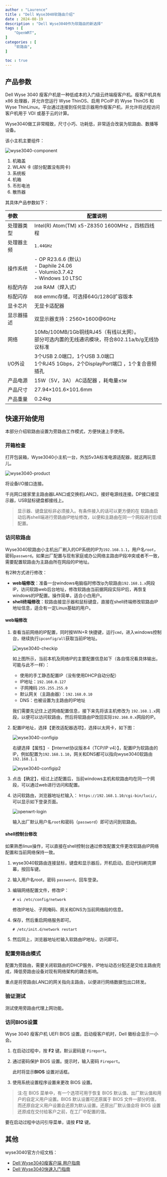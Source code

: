 ```yaml
---
author : "Laurence"
title : "Dell Wyse3040软路由介绍"
date : 2024-08-19
description : "Dell Wyse3040作为软路由的新选择"
tags : [
    "OpenWRT",
]
categories : [
    "软路由",
]

toc : true
---
```


## 产品参数

Dell Wyse 3040 瘦客户机是一种低成本的入门级云终端瘦客户机。瘦客户机具有 x86 处理器，并允许您运行 Wyse ThinOS、启用 PCoIP 的 Wyse ThinOS 和 Wyse ThinLinux。平台通过连接到任何显示器用作瘦客户机，并允许将远程访问客户机用于 VDI 或基于云的计算。

Wyse3040做工非常精致，尺寸小巧、功耗低，非常适合改装为软路由、数播等设备。

该小主机主要组件：

![wyse3040-component](/assets/nas/wyse3040/wyse3040-component.jpg)

1. 机箱盖
2. WLAN 卡 (部分配置没有网卡)
3. 系统板
4. 机箱
5. 币形电池
6. 散热器

其具体产品参数如下：

| 参数       | 配置说明                                                     |
| :--------- | ------------------------------------------------------------ |
| 处理器类型 | Intel(R) Atom(TM) x5-Z8350 1600MHz ，四核四线程              |
| 处理器主频 | `1.44GHz`                                                    |
| 操作系统   | -  OP R23.6.6 (默认)<br />-  Daphile 24.06<br />-  Volumio3.7.42<br />-  Windows 10 LTSC |
| 标配内存   | `2GB` RAM（焊入式）                                          |
| 标配闪存   | `8GB` emmc存储，可选择64G/128G扩容版本                       |
| 显卡芯片   | 无显卡适配器                                                 |
| 显示器描述 | 双显示器支持：2560×1600@60Hz                                 |
| 网络       | 10Mb/100MB/1Gb铜线RJ45（有线以太网）。<br />部分可选内置的无线通讯模块，符合802.11a/b/g无线协议标准 |
| I/O外设    | 3个USB 2.0端口，1个USB 3.0端口<br />1个RJ45 1Gbps，2个DisplayPort端口 ，1个复合音频插孔 |
| 产品电源   | 15W（5V，3A） AC适配器 ，耗电量≤`5W`                         |
| 产品尺寸   | 27.94×101.6×101.6mm                                          |
| 产品重量   | 0.24kg                                                       |



## 快速开始使用

本部分介绍软路由设置为旁路由工作模式，方便快速上手使用。

### 开箱检查
打开包装箱，Wyse3040小主机一台，外加5v3A标准电源适配器，就这两玩意儿。

![wyse3040-product](/assets/nas/wyse3040/wyse3040-product.jpg)

将设备I/O接口连接。

千兆网口接家里主路由器LAN口或交换机LAN口，接好电源线连接。DP接口接显示器，USB鼠标键盘都接线上。

> 显示器、键盘鼠标非必须接入。有条件接入的话可以更方便的在 软路由启动后再shell端进行旁路由IP地址修改，以便和主路由在同一个网段进行后续配置。



### 访问软路由

Wyse3040软路由小主机出厂刷入的OP系统的IP为`192.168.1.1`，用户名`root`，密码`password`。如果出厂配置与现有家庭或办公网络主路由IP段冲突或者不一致，需要配置软路由为主路由所在网段的IP地址。

有2种方式进行修改：

- **web端修改**：准备一台windows电脑临时修改ip为软路由`192.168.1.x`网段IP，访问软路web后台地址，修改软路由当前据网段实际IP后，再恢复windows的IP配置。操作简单，适合小白用户。
- **shell终端修改**：软路由接显示器和鼠标键盘，直接在shell终端修改软路由IP地址信息，适合有一定Linux基础的用户。

#### web端修改

1. 查看当前网络的IP配置，同时按WIN+R 快捷键，运行`cmd`，进入windows控制台，继续执行`ipconfig/all`获取当前IP地址。

   ![wyse3040-checkip](/assets/nas/wyse3040/wyse3040-checkip.png)

   如上图所示，当前本机及网络IP的主要配置信息如下（各自情况看具体输出，可能与此不一样）：

   - 使用的手工静态配置IP（没有使用DHCP自动分配）
   - IP地址：`192.168.0.127`
   - 子网掩码 `255.255.255.0`
   - 默认网关（主路由器）：`192.168.0.10`
   - DNS：也被设置为主路由的IP地址

   我们需要先记住上述网络配置信息，接下来先将该主机修改为 `192.168.1.x`网段，以便可以访问软路由，然后将软路由IP改回实际`192.168.0.x`网段的IP。

2. 配置IP地址，选择【更改适配器选项】，选择以太网卡，如下图：

   ![wyse3040-configip](/assets/nas/wyse3040/wyse3040-configip.png)

   右键选择【属性】-【Internet协议版本4（TCP/IP v4）】，配置IP为软路由的IP，例如配置为`192.168.1.10`，网关和DNS都可以指向wyse3040软路由`192.168.1.1`

   ![wyse3040-configip2](/assets/nas/wyse3040/wyse3040-configip2.png)

3. 点击【确定】，经过上述配置后，当前windows主机和软路由均在同一个网段，可以通过web进行访问和配置。

4. 访问软路由，浏览器地址栏输入： `https://192.168.1.10/cgi-bin/luci/`，可以显示如下登录页面。

   ![openwrt-login](/assets/nas/wyse3040/openwrt-login.png)

   输入出厂默认用户名`root`和密码（`password`）即可访问到软路由。

#### shell控制台修改

如果熟悉linux操作，可以直接在shell控制台通过修改配置文件更改软路由IP网络配置和当前网络保持一致。

1. wyse3040软路由连接鼠标，键盘和显示器后，开机启动。启动代码刷完屏幕，按回车键。

2. 输入用户名root，密码 `password`，回车登录。

3. 编辑网络配置文件，修改IP：

   ```
   # vi /etc/config/network
   ```

   修改IP地址、子网掩码、网关和DNS为当前网络段的信息。

4. 保存，然后重启网络服务即可。

   ```
   # /etc/init.d/network restart
   ```

5. 然后同上，浏览器地址栏输入软路由IP地址，访问即可。

### 配置旁路由模式

配置为旁路由，需要关闭软路由的DHCP服务，IP地址动态分配还是交给主路由完成，降低旁路由设备对现有网络架构的耦合影响。

重点是将旁路由LAN口的网关指向主路由，以便进行网络数据包出口转发。

### 验证测试

测试使用旁路由代理上网功能。

### 访问BIOS设置

Wyse 3040 瘦客户机 UEFI BIOS 设置。启动瘦客户机时，Dell 徽标会显示一小会。

1. 在启动过程中，按 **F2** 键。默认密码是 `Fireport`。

2. 通过密码保护 BIOS 设置。提示时，输入密码 `Fireport`。

   此时将显示**BIOS** 设置对话框。

3. 使用系统设置程序设置来更改 BIOS 设置。

> 注:在 BIOS 菜单中，有一个选项可用于恢复 BIOS 默认值、出厂默认值和用户的自定义用户设置。BIOS 默认设置可还原属于 BIOS 文件一部分的值，而还原自定义用户设置会还原为默认设置。还原出厂默认值会将 BIOS 设置还原成在交付给客户之前，在工厂中配置的值。

要在启动过程中访问引导菜单，请按 **F12** 键。

## 其他

wyse3040官方介绍文档：

- [Dell Wyse3040瘦客户端 用户指南](https://www.dell.com/support/manuals/zh-cn/wyse-3040-thin-client/3040_ug/%E7%89%88%E6%9D%83?guid=guid-089ffa4b-3a62-4b51-bde1-309c58a451d9&lang=zh-cn)
- [Dell Wyse3040快速入门指南](/assests/pdf/wyse-3040-thin-client_setup-guide_zh-cn.pdf)



